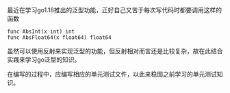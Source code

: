 最近在学习go1.18推出的泛型功能，正好自己又苦于每次写代码时都要调用这样的函数

```
func AbsInt(x int) int
func AbsFloat64(x float64) float64
```

虽然可以使用反射来实现泛型的功能，但反射相对而言还是比较复杂，故在此结合实践来学习go泛型的知识。

在编写的过程中，应编写相应的单元测试文件，以此来稳固之前学习的单元测试知识。

